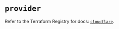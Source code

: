 # `provider`

Refer to the Terraform Registry for docs: [`cloudflare`](https://registry.terraform.io/providers/cloudflare/cloudflare/5.1.0/docs).
